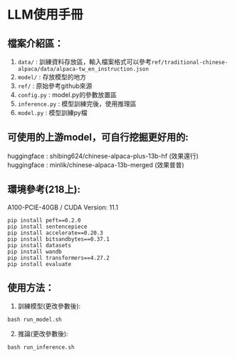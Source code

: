 # LLM使用手冊

## 檔案介紹區：
1. `data/` : 訓練資料存放區，輸入檔案格式可以參考`ref/traditional-chinese-alpaca/data/alpaca-tw_en_instruction.json`
2. `model/` : 存放模型的地方
3. `ref/` : 原始參考github來源
4. `config.py` : model.py的參數放置區
5. `inference.py` : 模型訓練完後，使用推理區
6. `model.py` : 模型訓練py檔
 
## 可使用的上游model，可自行挖掘更好用的:
huggingface : shibing624/chinese-alpaca-plus-13b-hf (效果還行)
huggingface : minlik/chinese-alpaca-13b-merged (效果普普)

## 環境參考(218上):

A100-PCIE-40GB / CUDA Version: 11.1
```
pip install peft==0.2.0
pip install sentencepiece
pip install accelerate==0.20.3
pip install bitsandbytes==0.37.1
pip install datasets
pip install wandb
pip install transformers==4.27.2
pip install evaluate
```

## 使用方法：
1. 訓練模型(更改參數後):

```
bash run_model.sh
```

2. 推論(更改參數後):
```
bash run_inference.sh
```